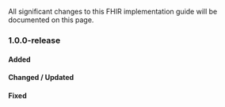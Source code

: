 All significant changes to this FHIR implementation guide will be documented on this page.   

### 1.0.0-release

#### Added

#### Changed / Updated

#### Fixed

